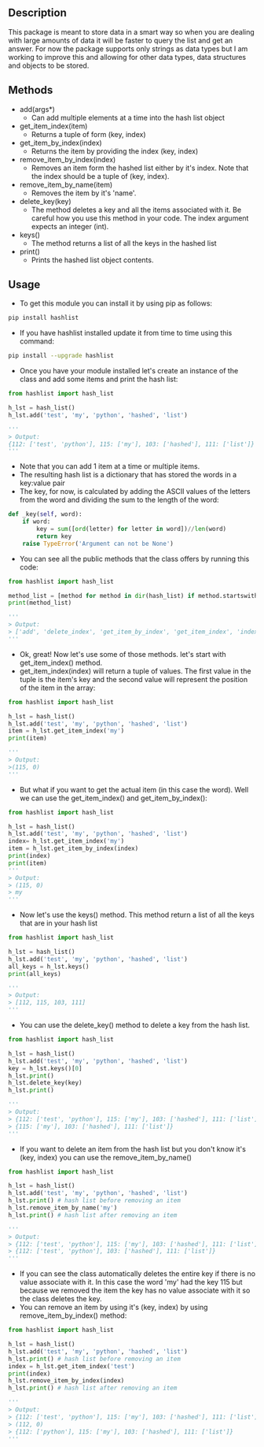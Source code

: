## Description

This package is meant to store data in a smart way so when you are dealing with large amounts of data it will be faster to query the list and get an answer. For now the package supports only strings as data types but I am working to improve this and allowing for other data types, data structures and objects to be stored.


## Methods

- add(args*)
  - Can add multiple elements at a time into the hash list object
- get_item_index(item)
  - Returns a tuple of form (key, index)
- get_item_by_index(index)
  - Returns the item by providing the index (key, index)
- remove_item_by_index(index)
  - Removes an item form the hashed list either by it's index. Note that the index should be a tuple of (key, index). 
- remove_item_by_name(item)
  - Removes the item by it's 'name'.
- delete_key(key)
	- The method deletes a key and all the items associated with it. Be careful how you use this method in your code. The index argument expects an integer (int).
- keys()
  - The method returns a list of all the keys in the hashed list
- print()
	- Prints the hashed list object contents.



## Usage

- To get this module you can install it by using pip as follows:

```bash
pip install hashlist
```

- If you have hashlist installed update it from time to time using this command:

```bash
pip install --upgrade hashlist
```

- Once you have your module installed let's create an instance of the class and add some items and print the hash list:

```python
from hashlist import hash_list

h_lst = hash_list()
h_lst.add('test', 'my', 'python', 'hashed', 'list')

'''
> Output:
{112: ['test', 'python'], 115: ['my'], 103: ['hashed'], 111: ['list']}
'''
```

- Note that you can add 1 item at a time or multiple items.
- The resulting hash list is a dictionary that has stored the words in a key:value pair
- The key, for now, is calculated by adding the ASCII values of the letters from the word and dividing the sum to the length of the word:

```python
def _key(self, word):
    if word:
        key = sum([ord(letter) for letter in word])//len(word)
        return key
    raise TypeError('Argument can not be None')
```

- You can see all the public methods that the class offers by running this code:

```python
from hashlist import hash_list

method_list = [method for method in dir(hash_list) if method.startswith('_') is False]
print(method_list)

'''
> Output:
> ['add', 'delete_index', 'get_item_by_index', 'get_item_index', 'indexes', 'print', 'remove_item_by_index', 'remove_item_by_name']
'''
```

- Ok, great! Now let's use some of those methods. let's start with get_item_index() method.
- get_item_index(index) will return a tuple of values. The first value in
the tuple is the item's key and the second value will represent the position of the
item in the array:

```python
from hashlist import hash_list

h_lst = hash_list()
h_lst.add('test', 'my', 'python', 'hashed', 'list')
item = h_lst.get_item_index('my')
print(item)

'''
> Output:
>(115, 0)
'''
```

- But what if you want to get the actual item (in this case the word). Well we can use the get_item_index() and get_item_by_index():
```python
from hashlist import hash_list

h_lst = hash_list()
h_lst.add('test', 'my', 'python', 'hashed', 'list')
index= h_lst.get_item_index('my')
item = h_lst.get_item_by_index(index)
print(index)
print(item)
'''
> Output:
> (115, 0)
> my
'''
```

- Now let's use the keys() method. This method return a list of all the keys that are in your hash list
```python
from hashlist import hash_list

h_lst = hash_list()
h_lst.add('test', 'my', 'python', 'hashed', 'list')
all_keys = h_lst.keys()
print(all_keys)

'''
> Output:
> [112, 115, 103, 111]
'''
```

- You can use the delete_key() method to delete a key from the hash list. 
```python
from hashlist import hash_list

h_lst = hash_list()
h_lst.add('test', 'my', 'python', 'hashed', 'list')
key = h_lst.keys()[0]
h_lst.print()
h_lst.delete_key(key)
h_lst.print()

'''
> Output:
> {112: ['test', 'python'], 115: ['my'], 103: ['hashed'], 111: ['list']}
> {115: ['my'], 103: ['hashed'], 111: ['list']}
'''
```


- If you want to delete an item from the hash list but you don't know it's (key, index) you can use the remove_item_by_name()
```python
from hashlist import hash_list

h_lst = hash_list()
h_lst.add('test', 'my', 'python', 'hashed', 'list')
h_lst.print() # hash list before removing an item
h_lst.remove_item_by_name('my')
h_lst.print() # hash list after removing an item

'''
> Output:
> {112: ['test', 'python'], 115: ['my'], 103: ['hashed'], 111: ['list']}
> {112: ['test', 'python'], 103: ['hashed'], 111: ['list']}
'''
```

- If you can see the class automatically deletes the entire key if there is no value associate with it. In this case the word 'my' had the key 115 but because we removed the item the key has no value associate with it so the class deletes the key.
- You can remove an item by using it's (key, index) by using remove_item_by_index() method:
```python
from hashlist import hash_list

h_lst = hash_list()
h_lst.add('test', 'my', 'python', 'hashed', 'list')
h_lst.print() # hash list before removing an item
index = h_lst.get_item_index('test')
print(index)
h_lst.remove_item_by_index(index)
h_lst.print() # hash list after removing an item

'''
> Output:
> {112: ['test', 'python'], 115: ['my'], 103: ['hashed'], 111: ['list']}
> (112, 0)
> {112: ['python'], 115: ['my'], 103: ['hashed'], 111: ['list']}
'''
```
